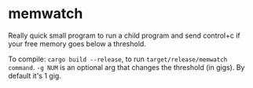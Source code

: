 # memwatch

Really quick small program to run a child program and send control+c if your free memory goes below a threshold.

To compile: `cargo build --release`, to run `target/release/memwatch command`. `-g NUM` is an optional arg that changes the threshold (in gigs). By default it's 1 gig.
